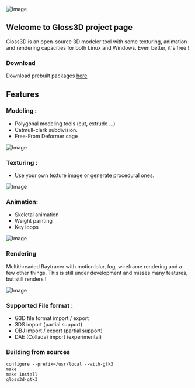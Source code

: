 
![Image](http://velotrip.free.fr/gloss3Dlogo_test_sans_serif_true2_mini.jpg) 

## Welcome to Gloss3D project page

Gloss3D is an open-source 3D modeler tool with some texturing, animation and rendering capacities for both Linux and Windows. Even better, it's free !

### Download

Download prebuilt packages [here](https://sourceforge.net/projects/gloss3d/)

## Features

### Modeling :

- Polygonal modeling tools (cut, extrude ...)
- Catmull-clark subdivision.
- Free-From Deformer cage

![Image](http://velotrip.free.fr/GLOSS3D/Gloss3D_modifier_stack_20170212.png)

### Texturing :

- Use your own texture image or generate procedural ones.

![Image](http://velotrip.free.fr/Gloss3D_with_LIPS.png)

### Animation:

- Skeletal animation
- Weight painting
- Key loops

![Image](http://velotrip.free.fr/gloss3d_animation.png)

### Rendering

Multithreaded Raytracer with motion blur, fog, wireframe rendering and a few other things. This is still under development and misses many features, but still renders !

![Image](http://velotrip.free.fr/GLOSS3D/Gloss3d_trex_wireframe_lighting_20170212.png)

### Supported File format :

- G3D file format import / export
- 3DS import (partial support)
- OBJ import / export (partial support)
- DAE (Collada) import (experimental)

### Building from sources

```
configure --prefix=/usr/local --with-gtk3
make
make install
gloss3d-gtk3
```
